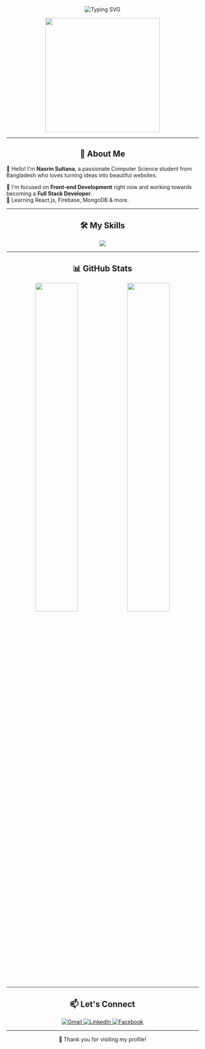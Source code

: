 <!-- Banner -->
<p align="center">
  <img src="[https://readme-typing-svg.demolab.com?font=Fira+Code&size=24&pause=1000&center=true&vCenter=true&width=440&lines=Hi+I'm+Nasrin+Sultana+%F0%9F%91%8B;CSE+Student+%F0%9F%93%9D;Web+Developer+%F0%9F%92%BB;Open+Source+Lover+%F0%9F%94%A5](https://i.postimg.cc/rwJfgL0q/Grey-Minimalist-Corporate-Personal-Profile-Linked-In-Banner.png)" alt="Typing SVG" />
</p>

<p align="center">
  <img src="https://media.giphy.com/media/26tn33aiTi1jkl6H6/giphy.gif" width="300" />
</p>

---

<h2 align="center">💫 About Me</h2>

🌸 Hello! I'm **Nasrin Sultana**, a passionate Computer Science student from Bangladesh who loves turning ideas into beautiful websites.  

🔧 I'm focused on **Front-end Development** right now and working towards becoming a **Full Stack Developer**.  
🌱 Learning React.js, Firebase, MongoDB & more.

---

<h2 align="center">🛠️ My Skills</h2>

<p align="center">
  <img src="https://skillicons.dev/icons?i=html,css,js,react,nodejs,mongodb,cpp,git,github,vscode" />
</p>

---

<h2 align="center">📊 GitHub Stats</h2>

<p align="center">
  <img src="https://github-readme-stats.vercel.app/api?username=ebtesham1240&show_icons=true&theme=rose_pine&hide_title=false" width="47%" />
  <img src="https://github-readme-stats.vercel.app/api/top-langs/?username=ebtesham1240&layout=compact&theme=rose_pine" width="47%" />
</p>

---

<h2 align="center">📫 Let's Connect</h2>

<p align="center">
  <a href="mailto:snasrin291@gmail.com" target="_blank">
    <img src="https://img.shields.io/badge/Gmail-D14836?style=for-the-badge&logo=gmail&logoColor=white" alt="Gmail" />
  </a>
  
  <a href="https://www.linkedin.com/in/nasrin-sultana-415047338" target="_blank">
    <img src="https://img.shields.io/badge/LinkedIn-0A66C2?style=for-the-badge&logo=linkedin&logoColor=white" alt="LinkedIn" />
  </a>
  
  <a href="https://www.facebook.com/snasrin291" target="_blank">
    <img src="https://img.shields.io/badge/Facebook-1877F2?style=for-the-badge&logo=facebook&logoColor=white" alt="Facebook" />
  </a>
</p>

---

<p align="center">
  💖 Thank you for visiting my profile!
</p>
